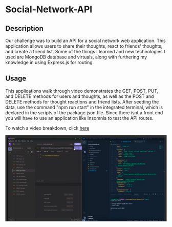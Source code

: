 # Social-Network-API

## Description
Our challenge was to build an API for a social network web application. This application allows users to share their thoughts, react to friends' thoughts, and create a friend list. Some of the things I learned and new technologies I used are MongoDB database and virtuals, along with furthering my knowledge in using Express.js for routing.

## Usage
This applications walk through video demonstrates the GET, POST, PUT, and DELETE methods for users and thoughts, as well as the POST and DELETE methods for thought reactions and friend lists. After seeding the data, use the command "npm run start" in the integrated terminal, which is declared in the scripts of the package.json file. Since there isnt a front end you will have to use an application like Insomnia to test the API routes.

To watch a video breakdown, click [here](https://drive.google.com/file/d/1IoVcI9JJ2b1LZzPSkV_gnOXS_3ePeXJo/view)

![screenshot](assets/screenshot.png)